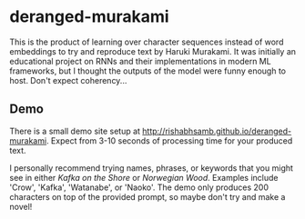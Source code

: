 # deranged-murakami
This is the product of learning over character sequences instead of word embeddings to try and reproduce text by Haruki Murakami. It was initially an educational project on RNNs and their implementations in modern ML frameworks, but I thought the outputs of the model were funny enough to host. Don't expect coherency...

## Demo
There is a small demo site setup at http://rishabhsamb.github.io/deranged-murakami. Expect from 3-10 seconds of processing time for your produced text.

I personally recommend trying names, phrases, or keywords that you might see in either _Kafka on the Shore_ or _Norwegian Wood_. Examples include 'Crow', 'Kafka', 'Watanabe', or 'Naoko'. The demo only produces 200 characters on top of the provided prompt, so maybe don't try and make a novel!
